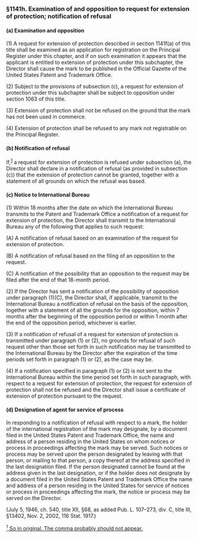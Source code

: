 ### §1141h. Examination of and opposition to request for extension of protection; notification of refusal ###

#### (a) Examination and opposition ####

(1) A request for extension of protection described in section 1141f(a) of this title shall be examined as an application for registration on the Principal Register under this chapter, and if on such examination it appears that the applicant is entitled to extension of protection under this subchapter, the Director shall cause the mark to be published in the Official Gazette of the United States Patent and Trademark Office.

(2) Subject to the provisions of subsection (c), a request for extension of protection under this subchapter shall be subject to opposition under section 1063 of this title.

(3) Extension of protection shall not be refused on the ground that the mark has not been used in commerce.

(4) Extension of protection shall be refused to any mark not registrable on the Principal Register.

#### (b) Notification of refusal ####

If,<sup><a href="#1141h_1_target" name="1141h_1">1</a></sup> a request for extension of protection is refused under subsection (a), the Director shall declare in a notification of refusal (as provided in subsection (c)) that the extension of protection cannot be granted, together with a statement of all grounds on which the refusal was based.

#### (c) Notice to International Bureau ####

(1) Within 18 months after the date on which the International Bureau transmits to the Patent and Trademark Office a notification of a request for extension of protection, the Director shall transmit to the International Bureau any of the following that applies to such request:

(A) A notification of refusal based on an examination of the request for extension of protection.

(B) A notification of refusal based on the filing of an opposition to the request.

(C) A notification of the possibility that an opposition to the request may be filed after the end of that 18-month period.

(2) If the Director has sent a notification of the possibility of opposition under paragraph (1)(C), the Director shall, if applicable, transmit to the International Bureau a notification of refusal on the basis of the opposition, together with a statement of all the grounds for the opposition, within 7 months after the beginning of the opposition period or within 1 month after the end of the opposition period, whichever is earlier.

(3) If a notification of refusal of a request for extension of protection is transmitted under paragraph (1) or (2), no grounds for refusal of such request other than those set forth in such notification may be transmitted to the International Bureau by the Director after the expiration of the time periods set forth in paragraph (1) or (2), as the case may be.

(4) If a notification specified in paragraph (1) or (2) is not sent to the International Bureau within the time period set forth in such paragraph, with respect to a request for extension of protection, the request for extension of protection shall not be refused and the Director shall issue a certificate of extension of protection pursuant to the request.

#### (d) Designation of agent for service of process ####

In responding to a notification of refusal with respect to a mark, the holder of the international registration of the mark may designate, by a document filed in the United States Patent and Trademark Office, the name and address of a person residing in the United States on whom notices or process in proceedings affecting the mark may be served. Such notices or process may be served upon the person designated by leaving with that person, or mailing to that person, a copy thereof at the address specified in the last designation filed. If the person designated cannot be found at the address given in the last designation, or if the holder does not designate by a document filed in the United States Patent and Trademark Office the name and address of a person residing in the United States for service of notices or process in proceedings affecting the mark, the notice or process may be served on the Director.

(July 5, 1946, ch. 540, title XII, §68, as added Pub. L. 107–273, div. C, title III, §13402, Nov. 2, 2002, 116 Stat. 1917.)

[<sup>1</sup> So in original. The comma probably should not appear.](#1141h_1)
